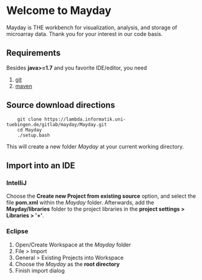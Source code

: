 # Welcome to Mayday

Mayday is THE workbench for visualization, analysis, and storage of microarray
data. Thank you for your interest in our code basis.

## Requirements

Besides **java>=1.7** and you favorite IDE/editor, you need

1. [git](https://git-scm.com/book/en/v2/Getting-Started-Installing-Git)
2. [maven](https://maven.apache.org/install.html)

## Source download directions

        git clone https://lambda.informatik.uni-tuebingen.de/gitlab/mayday/Mayday.git
        cd Mayday
        ./setup.bash

This will create a new folder *Mayday* at your current working directory.

## Import into an IDE

### IntelliJ

Choose the **Create new Project from existing source** option, and
select the file **pom.xml** within the *Mayday* folder.
Afterwards, add the **Mayday/libraries** folder to the project libraries
in the **project settings > Libraries > '+'**.

### Eclipse

1. Open/Create Workspace at the *Mayday* folder
2. File > Import
3. General > Existing Projects into Workspace
4. Choose the *Mayday* as the **root directory**
5. Finish import dialog
